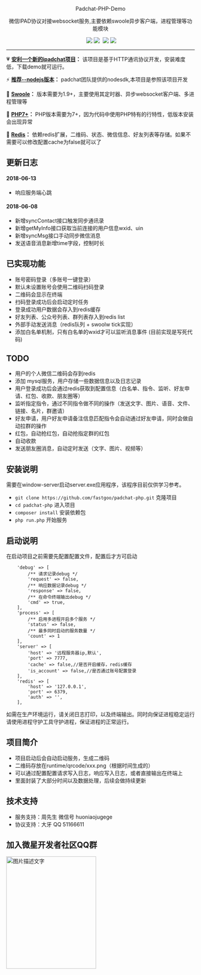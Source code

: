 <p align="center">
  Padchat-PHP-Demo
</p>
<p align="center">微信IPAD协议对接websocket服务,主要依赖swoole异步客户端，进程管理等功能模块</p>

<p align="center">
  <a href="https://github.com/fastgoo/padchat-php"><img src="https://img.shields.io/badge/license-MIT-brightgreen.svg"></a> <a href="https://github.com/fastgoo/padchat-php"><img src="https://img.shields.io/badge/swoole-1.9+-brightgreen.svg"></a> 
  <a href="https://github.com/fastgoo/padchat-php"><img src="https://img.shields.io/badge/php->=7.0-brightgreen.svg"></a> <a href="https://github.com/fastgoo/padchat-php"><img src="https://img.shields.io/badge/server-windows-2077ff.svg"></a>
</p>

---
:heartpulse: **[安利一个新的ipadchat项目](https://github.com/fastgoo/ipadchat-api)：** 该项目是基于HTTP通讯协议开发，安装难度低，下载demo就可运行。

:zap: **[推荐--nodejs版本](https://github.com/binsee/padchat-sdk)：** padchat团队提供的nodesdk,本项目是参照该项目开发

:dart: **[Swoole](https://www.swoole.com/)：** 版本需要为1.9+，主要使用其定时器、异步websocket客户端、多进程管理等

:art: **[PHP7+](http://www.php.net/)：** PHP版本需要为7+，因为代码中使用PHP特有的行特性，低版本安装会出现异常

:wine_glass: **[Redis](https://redis.io/)：** 依赖redis扩展，二维码、状态、微信信息、好友列表等存储。如果不需要可以修改配置cache为false就可以了

## 更新日志
#### 2018-06-13
- 响应服务端心跳
#### 2018-06-08 
- 新增syncContact接口触发同步通讯录
- 新增getMyInfo接口获取当前连接的用户信息wxid、uin
- 新增syncMsg接口手动同步微信消息
- 发送语音消息新增time字段，控制时长

## 已实现功能
- 账号密码登录（多账号一键登录）
- 默认未设置账号会使用二维码扫码登录
- 二维码会显示在终端
- 扫码登录成功后会启动定时任务
- 登录成功用户数据会存入到redis缓存
- 好友列表、公众号列表、群列表存入到redis list
- 外部手动发送消息（redis队列 + swoolw tick实现）
- 添加白名单机制，只有白名单的wxid才可以监听消息事件 (目前实现是写死代码)

## TODO
- 用户的个人微信二维码会存到redis 
- 添加 mysql服务，用户存储一些数据信息以及日志记录
- 用户登录成功后会通过redis获取到配置信息（白名单、指令、监听、好友申请、红包、收款、朋友圈等）
- 监听指定指令，通过不同指令做不同的操作（发送文字、图片、语音、文件、链接、名片，群邀请）
- 好友申请，用户好友申请备注信息匹配指令会自动通过好友申请，同时会做自动拉群的操作
- 红包，自动抢红包，自动抢指定群的红包
- 自动收款
- 发送朋友圈消息，自动定时发送（文字、图片、视频等）

## 安装说明

需要在window-server启动server.exe应用程序，该程序目前仅供学习参考。

- `git clone https://github.com/fastgoo/padchat-php.git` 克隆项目
- `cd padchat-php` 进入项目
- `composer install` 安装依赖包
- `php run.php` 开始服务

## 启动说明
在启动项目之前需要先配置配置文件，配置后才方可启动

```
    'debug' => [
        /** 请求记录debug */
        'request' => false,
        /** 响应数据记录debug */
        'response' => false,
        /** 在命令终端输出debug */
        'cmd' => true,
    ],
    'process' => [
        /** 启用多进程开启多个服务 */
        'status' => false,
        /** 最多同时启动的服务数量 */
        'count' => 1
    ],
    'server' => [
        'host' => '远程服务器ip,默认',
        'port' => 7777,
        'cache' => false,//是否开启缓存，redis缓存
        'is_account' => false,//是否通过账号配置登录
    ],
    'redis' => [
        'host' => '127.0.0.1',
        'port' => 6379,
        'auth' => '',
    ],
```
如需在生产环境运行，请关闭日志打印，以及终端输出。同时向保证进程稳定运行请使用进程守护工具守护进程，保证进程的正常运行。

## 项目简介
- 项目启动后会自动启动服务，生成二维码
- 二维码存放在runtime/qrcode/xxx.png（根据时间生成的）
- 可以通过配置配置请求写入日志，响应写入日志，或者直接输出在终端上
- 里面封装了大部分时间以及数据处理，后续会做持续更新

## 技术支持
- 服务支持：周先生 微信号 huoniaojugege
- 协议支持：大牙 QQ 51166611

## 加入微星开发者社区QQ群
<img src="https://resource.fastgoo.net/201811161421163380.pic.jpg" width="240" height="300" alt="图片描述文字"/>



